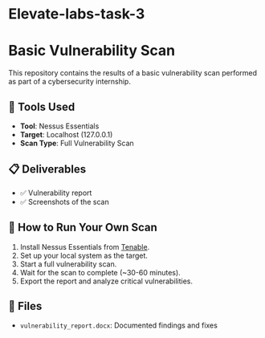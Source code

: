 # Elevate-labs-task-3
# Basic Vulnerability Scan

This repository contains the results of a basic vulnerability scan performed as part of a cybersecurity internship.

## 🔧 Tools Used
- **Tool**: Nessus Essentials
- **Target**: Localhost (127.0.0.1)
- **Scan Type**: Full Vulnerability Scan

## 📋 Deliverables
- ✅ Vulnerability report
- ✅ Screenshots of the scan

## 🚀 How to Run Your Own Scan
1. Install Nessus Essentials from [Tenable](https://www.tenable.com/products/nessus/nessus-essentials).
2. Set up your local system as the target.
3. Start a full vulnerability scan.
4. Wait for the scan to complete (~30-60 minutes).
5. Export the report and analyze critical vulnerabilities.

## 📁 Files
- `vulnerability_report.docx`: Documented findings and fixes
